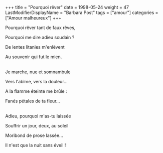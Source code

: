 +++
title = "Pourquoi rêver"
date = 1998-05-24
weight = 47
LastModifierDisplayName = "Barbara Post"
tags = ["amour"]
categories = ["Amour malheureux"]
+++

Pourquoi rêver tant de faux rêves,

Pourquoi me dire adieu soudain ?

De lentes litanies m'enlèvent

Au souvenir qui fut le mien.

 \
Je marche, nue et somnambule

Vers l'abîme, vers la douleur...

A la flamme éteinte me brûle :

Fanés pétales de ta fleur...

 \
Adieu, pourquoi m'as-tu laissée

Souffrir un jour, deux, au soleil

Moribond de prose lassée...

Il n'est que la nuit sans éveil !
